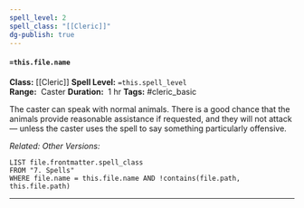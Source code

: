 ```yaml
---
spell_level: 2
spell_class: "[[Cleric]]"
dg-publish: true
---
```


#### `=this.file.name`

**Class:** [[Cleric]]
**Spell Level:** `=this.spell_level`  
**Range:**  Caster
**Duration:**  1 hr
**Tags:** #cleric_basic 

The caster can speak with normal animals. There is a good chance that the animals provide reasonable assistance if requested, and they will not attack — unless the caster uses the spell to say something particularly offensive.

*Related:* 
*Other Versions:*
```dataview
LIST file.frontmatter.spell_class
FROM "7. Spells"
WHERE file.name = this.file.name AND !contains(file.path, this.file.path)
```
___

